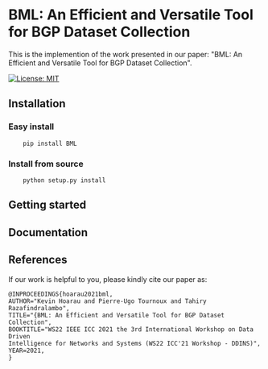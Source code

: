 # BML: An Efficient and Versatile Tool for BGP Dataset Collection

This is the implemention of the work presented in our paper:
"BML: An Efficient and Versatile Tool for BGP Dataset Collection".

[![License: MIT](https://img.shields.io/badge/License-MIT-yellow.svg)](https://opensource.org/licenses/MIT)

## Installation

### Easy install
```
    pip install BML
```

### Install from source
```
    python setup.py install
```

## Getting started


## Documentation


## References

If our work is helpful to you, please kindly cite our paper as:
```
@INPROCEEDINGS{hoarau2021bml,
AUTHOR="Kevin Hoarau and Pierre-Ugo Tournoux and Tahiry Razafindralambo",
TITLE="{BML: An Efficient and Versatile Tool for BGP Dataset Collection",
BOOKTITLE="WS22 IEEE ICC 2021 the 3rd International Workshop on Data Driven
Intelligence for Networks and Systems (WS22 ICC'21 Workshop - DDINS)",
YEAR=2021,
}
```
